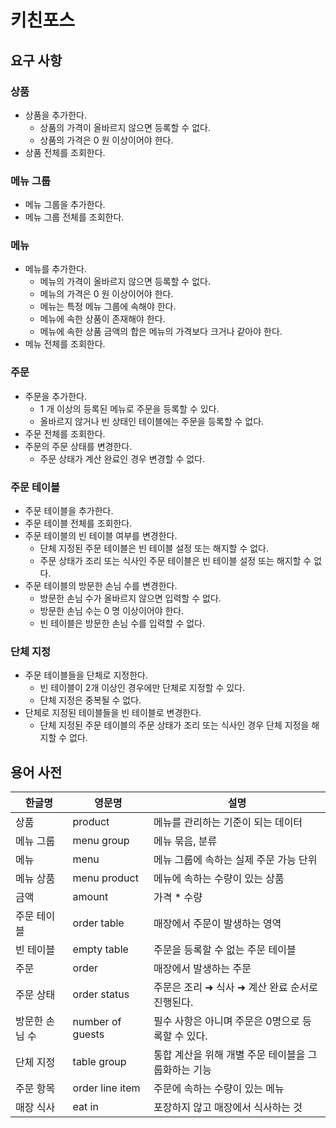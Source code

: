 # 키친포스

## 요구 사항
### 상품
- 상품을 추가한다.
    - 상품의 가격이 올바르지 않으면 등록할 수 없다.
    - 상품의 가격은 0 원 이상이어야 한다.
- 상품 전체를 조회한다.

### 메뉴 그룹
- 메뉴 그룹을 추가한다.
- 메뉴 그룹 전체를 조회한다.

### 메뉴
- 메뉴를 추가한다.
    - 메뉴의 가격이 올바르지 않으면 등록할 수 없다.
    - 메뉴의 가격은 0 원 이상이어야 한다.
    - 메뉴는 특정 메뉴 그룹에 속해야 한다.
    - 메뉴에 속한 상품이 존재해야 한다.
    - 메뉴에 속한 상품 금액의 합은 메뉴의 가격보다 크거나 같아야 한다.
- 메뉴 전체를 조회한다.

### 주문
- 주문을 추가한다.
    - 1 개 이상의 등록된 메뉴로 주문을 등록할 수 있다.
    - 올바르지 않거나 빈 상태인 테이블에는 주문을 등록할 수 없다.
- 주문 전체를 조회한다.
- 주문의 주문 상태를 변경한다.
    - 주문 상태가 계산 완료인 경우 변경할 수 없다.

### 주문 테이블
- 주문 테이블을 추가한다.
- 주문 테이블 전체를 조회한다.
- 주문 테이블의 빈 테이블 여부를 변경한다.
    - 단체 지정된 주문 테이블은 빈 테이블 설정 또는 해지할 수 없다.
    - 주문 상태가 조리 또는 식사인 주문 테이블은 빈 테이블 설정 또는 해지할 수 없다.
- 주문 테이블의 방문한 손님 수를 변경한다.
    - 방문한 손님 수가 올바르지 않으면 입력할 수 없다.
    - 방문한 손님 수는 0 명 이상이어야 한다.
    - 빈 테이블은 방문한 손님 수를 입력할 수 없다.

### 단체 지정
- 주문 테이블들을 단체로 지정한다.
    - 빈 테이블이 2개 이상인 경우에만 단체로 지정할 수 있다.
    - 단체 지정은 중복될 수 없다.
- 단체로 지정된 테이블들을 빈 테이블로 변경한다.
    - 단체 지정된 주문 테이블의 주문 상태가 조리 또는 식사인 경우 단체 지정을 해지할 수 없다.

## 용어 사전

| 한글명 | 영문명 | 설명 |
| --- | --- | --- |
| 상품 | product | 메뉴를 관리하는 기준이 되는 데이터 |
| 메뉴 그룹 | menu group | 메뉴 묶음, 분류 |
| 메뉴 | menu | 메뉴 그룹에 속하는 실제 주문 가능 단위 |
| 메뉴 상품 | menu product | 메뉴에 속하는 수량이 있는 상품 |
| 금액 | amount | 가격 * 수량 |
| 주문 테이블 | order table | 매장에서 주문이 발생하는 영역 |
| 빈 테이블 | empty table | 주문을 등록할 수 없는 주문 테이블 |
| 주문 | order | 매장에서 발생하는 주문 |
| 주문 상태 | order status | 주문은 조리 ➜ 식사 ➜ 계산 완료 순서로 진행된다. |
| 방문한 손님 수 | number of guests | 필수 사항은 아니며 주문은 0명으로 등록할 수 있다. |
| 단체 지정 | table group | 통합 계산을 위해 개별 주문 테이블을 그룹화하는 기능 |
| 주문 항목 | order line item | 주문에 속하는 수량이 있는 메뉴 |
| 매장 식사 | eat in | 포장하지 않고 매장에서 식사하는 것 |
